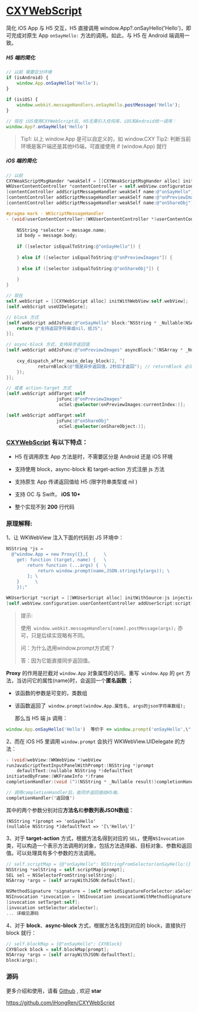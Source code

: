# [CXYWebScript](https://github.com/iHongRen/CXYWebScript)
简化 iOS App 与 H5 交互，H5 直接调用 window.App?.onSayHello('Hello')，即可完成对原生 App  `onSayHello:` 方法的调用。如此，与 H5 在 Android 端调用一致。



#####  H5 端的简化

```js
// 以前 需要区分环境
if (isAndroid) {
    window.App.onSayHello('Hello'); 
}
 
if (isiOS) {
    window.webkit.messageHandlers.onSayHello.postMessage('Hello');   
}

// 现在 iOS使用CXYWebScript后, H5无需引入任何库，iOS和Android统一调用：
window.App?.onSayHello('Hello')
```

> Tip1: 以上 window.App 是可以自定义的，如 window.CXY
> Tip2: 判断当前环境是客户端还是其他H5端，可直接使用 if (window.App) 就行



##### iOS  端的简化

```objective-c
// 以前
CXYWeakScriptMsgHander *weakSelf = [[CXYWeakScriptMsgHander alloc] initWithHandler:self];
WKUserContentController *contentController = self.webView.configuration.userContentController;
[contentController addScriptMessageHandler:weakSelf name:@"onSayHello"];
[contentController addScriptMessageHandler:weakSelf name:@"onPreviewImages"];
[contentController addScriptMessageHandler:weakSelf name:@"onShareObj"];

#pragma mark - WKScriptMessageHandler
- (void)userContentController:(WKUserContentController *)userContentController didReceiveScriptMessage:(WKScriptMessage *)message {
   
    NSString *selector = message.name;
    id body = message.body;
  
    if ([selector isEqualToString:@"onSayHello"]) {
        
    } else if ([selector isEqualToString:@"onPreviewImages"]) {
        
    } else if ([selector isEqualToString:@"onShareObj"]) {
        
    }
}

// 现在
self.webScript = [[CXYWebScript alloc] initWithWebView:self.webView];
[self.webScript useUIDelegate];

// block 方式
[self.webScript addJsFunc:@"onSayHello" block:^NSString * _Nullable(NSArray *args) {
    return @"支持返回字符串或nil，给JS";
}];

// async-block 方式，支持异步返回值
[self.webScript addJsFunc:@"onPreviewImages" asyncBlock:^(NSArray * _Nonnull args, CXYStrBlock  _Nonnull returnBlock) {  
  
  	cxy_dispatch_after_main_delay_block(2, ^{    
    		returnBlock(@"我是异步返回值，2秒后才返回"); // returnBlock 必须要执行
  	});
}];

// 或者 action-target 方式
[self.webScript addTarget:self
                   jsFunc:@"onPreviewImages"
                    ocSel:@selector(onPreviewImages:currentIndex:)];

[self.webScript addTarget:self
                   jsFunc:@"onShareObj"
                    ocSel:@selector(onShareObject:)];

```



### [CXYWebScript](https://github.com/iHongRen/CXYWebScript) 有以下特点：

- H5 在调用原生 App 方法是时，不需要区分是 Android 还是 iOS 环境

- 支持使用 block，async-block 和 target-action 方式注册 js 方法

- 支持原生 App 传递返回值给 H5 (限字符串类型或 nil )

- 支持 OC 与 Swift， **iOS 10+**

- 整个实现不到 **200** 行代码

  

### 原理解释:

1、让 WKWebView 注入下面的代码到 JS 环境中：

```objective-c
NSString *js = 
  @"window.App = new Proxy({},{      \
    get: function (target, name) {   \
        return function (...args) {  \
            return window.prompt(name,JSON.stringify(args)); \
        }; \
    }      \
	});"

WKUserScript *script = [[WKUserScript alloc] initWithSource:js injectionTime (WKUserScriptInjectionTimeAtDocumentStart) forMainFrameOnly:NO];    
[self.webView.configuration.userContentController addUserScript:script];
```

> 提示: 
>
> 使用` window.webkit.messageHandlers[name].postMessage(args);` 亦可，只是后续实现略有不同。
>
> 问：为什么选用window.prompt方式呢？ 
>
> 答：因为它能直接同步返回值。



**Proxy** 的作用是拦截对 `window.App` 对象属性的访问。重写` window.App` 的 `get` 方法，当访问它的属性(name)时，会返回一个**匿名函数** ；

- 该函数的参数是可变的，类数组

- 该函数返回了` window.prompt(window.App.属性名, args的json字符串数组);` 

  那么当 H5 端  js 调用：

```js
window.App.onSayHello('Hello')  等价于 => window.prompt('onSayHello',\"['Hello']\"); 
```



2、而在 iOS H5 里调用 `window.prompt` 会执行 WKWebView.UIDelegate 的方法：

```objective-c
- (void)webView:(WKWebView *)webView
runJavaScriptTextInputPanelWithPrompt:(NSString *)prompt
    defaultText:(nullable NSString *)defaultText
initiatedByFrame:(WKFrameInfo *)frame
completionHandler:(void (^)(NSString * _Nullable result))completionHandler;

// 调用completionHandler后，能同步返回值给H5端。
completionHandler('返回值') 
```

其中的两个参数分别对应**方法名**和**参数列表JSON数组**：

```
(NSString *)prompt => 'onSayHello'
(nullable NSString *)defaultText => '[\'Hello\']'
```



3、对于 **target-action** 方式，根据方法名得到对应的 `SEL`，使用`NSInvocation`类，可以构造一个表示方法调用的对象，包括方法选择器、目标对象、参数和返回值。可以处理具有多个参数的方法调用。

```objective-c
// self.scriptMap = {@"onSayHello": NSStringFromSelector(onSayHello:)}
NSString *selString = self.scriptMap[prompt];  
SEL sel = NSSelectorFromString(selString);
NSArray *args = [self arrayWithJSON:defaultText];

NSMethodSignature *signature = [self methodSignatureForSelector:aSelector];
NSInvocation *invocation = [NSInvocation invocationWithMethodSignature:signature];
[invocation setTarget:self];
[invocation setSelector:aSelector];
... 详细见源码
```



4、对于 **block**、**async-block** 方式，根据方法名找到对应的 block，直接执行 block 就行：

```objective-c
// self.blockMap = {@"onSayHello": CXYBlock}
CXYBlock block = self.blockMap[prompt];
NSArray *args = [self arrayWithJSON:defaultText];
block(args);
```



### 源码

更多介绍和使用，请看 [Github](https://github.com/iHongRen/CXYWebScript  ) ,  欢迎 **star**

https://github.com/iHongRen/CXYWebScript  
